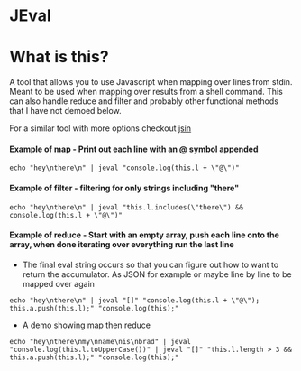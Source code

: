 # JEval

# What is this?

A tool that allows you to use Javascript when mapping over lines from stdin. Meant to be used when mapping over results from a shell command. This can also handle reduce and filter and probably other functional methods that I have not demoed below.

For a similar tool with more options checkout [jsin](https://github.com/bebrws/jsin)

#### Example of map - Print out each line with an @ symbol appended
```
echo "hey\nthere\n" | jeval "console.log(this.l + \"@\")"
```
#### Example of filter - filtering for only strings including "there"
```
echo "hey\nthere\n" | jeval "this.l.includes(\"there\") && console.log(this.l + \"@\")"
```
#### Example of reduce - Start with an empty array, push each line onto the array, when done iterating over everything run the last line
* The final eval string occurs so that you can figure out how to want to return the accumulator. As JSON for example or maybe line by line to be mapped over again
```
echo "hey\nthere\n" | jeval "[]" "console.log(this.l + \"@\"); this.a.push(this.l);" "console.log(this);"
```
* A demo showing map then reduce
```
echo "hey\nthere\nmy\nname\nis\nbrad" | jeval "console.log(this.l.toUpperCase())" | jeval "[]" "this.l.length > 3 && this.a.push(this.l);" "console.log(this);"
```
